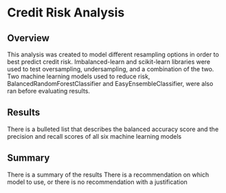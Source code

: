# Credit Risk Analysis

## Overview

This analysis was created to model different resampling options in order to best predict credit risk. Imbalanced-learn and scikit-learn libraries were used to test oversampling, undersampling, and a combination of the two. Two machine learning models used to reduce risk, BalancedRandomForestClassifier and EasyEnsembleClassifier, were also ran before evaluating results. 

## Results

There is a bulleted list that describes the balanced accuracy score and the precision and recall scores of all six machine learning models

## Summary

There is a summary of the results
There is a recommendation on which model to use, or there is no recommendation with a justification
